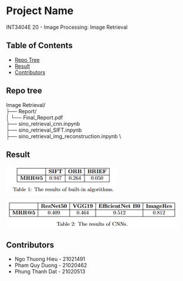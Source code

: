 # Project Name

INT3404E 20 - Image Processing: Image Retrieval

## Table of Contents

- [Repo Tree](#repo-tree)
- [Result](#result)
- [Contributors](#contributors)

## Repo tree
Image Retrieval/ \
├── Report/ \
│   └── Final_Report.pdf \
├── sino_retrieval_cnn.inpynb \
├── sino_retrieval_SIFT.inpynb \
├── sino_retrieval_img_reconstruction.inpynb \


## Result

![Result Image](Src/built-ins.png)

![Result Image](Src/cnns.png)

## Contributors

+ Ngo Thuong Hieu - 21021491
+ Pham Quy Duong - 21020462
+ Phung Thanh Dat - 21020513